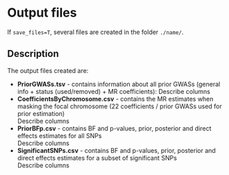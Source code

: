 # Output files
[//]:========================================

If `save_files=T`, several files are created in the folder `./name/`.

## Description
[//]:*******

The output files created are:    
-   **PriorGWASs.tsv** - contains information about all prior GWASs (general info + status (used/removed) + MR coefficients):
    Describe columns   
-   **CoefficientsByChromosome.csv** - contains the MR estimates when masking the focal chromosome (22 coefficients / prior GWASs used for prior estimation)   
    Describe columns   
-   **PriorBFp.csv** - contains BF and p-values, prior, posterior and direct effects estimates for all SNPs      
    Describe columns   
-   **SignificantSNPs.csv** - contains BF and p-values, prior, posterior and direct effects estimates for a subset of significant SNPs   
    Describe columns   

